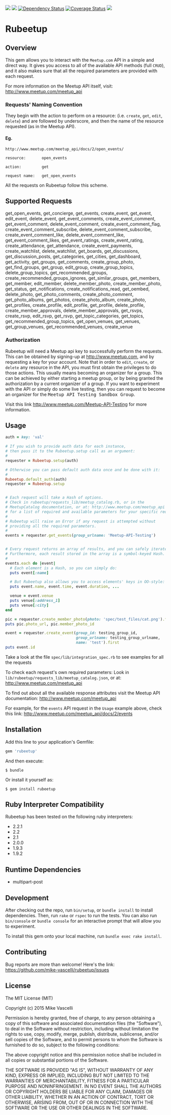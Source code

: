 <a href="https://travis-ci.org/mike-vascelli/rubeetup"><img src="https://travis-ci.org/mike-vascelli/rubeetup.svg?branch=master"/></a>
<a href="https://codeclimate.com/github/mike-vascelli/rubeetup"><img src="https://codeclimate.com/github/mike-vascelli/rubeetup/badges/gpa.svg" /></a>
<a href='https://gemnasium.com/mike-vascelli/rubeetup'><img src="https://gemnasium.com/mike-vascelli/rubeetup.svg" alt="Dependency Status" /></a>
<a href='https://coveralls.io/r/mike-vascelli/rubeetup'><img src='https://coveralls.io/repos/mike-vascelli/rubeetup/badge.svg' alt='Coverage Status' /></a>
<a href="https://inch-ci.org/github/mike-vascelli/rubeetup"><img src="http://inch-ci.org/github/mike-vascelli/rubeetup.svg?branch=master"/></a>


# Rubeetup

## Overview

This gem allows you to interact with the `Meetup.com` API in a simple and direct way. It gives you access to all of the available API methods (full `CRUD`), and it also makes sure that all the required parameters are provided with each request.

For more information on the Meetup API itself, visit: http://www.meetup.com/meetup_api


### Requests' Naming Convention

They begin with the action to perform on a resource: (i.e. `create`, `get`, `edit`, `delete`) and are followed by underscore, and then the name of the resource requested (as in the Meetup API).
#### Eg.
    http://www.meetup.com/meetup_api/docs/2/open_events/

    resource:       open_events

    action:         get

    request name:   get_open_events

All the requests on Rubeetup follow this scheme.


## Supported Requests

get_open_events,   get_concierge,   get_events,   create_event,   get_event,   edit_event,   delete_event,   get_event_comments,   create_event_comment,   get_event_comment,   delete_event_comment,   create_event_comment_flag,   create_event_comment_subscribe,   delete_event_comment_subscribe,   create_event_comment_like,   delete_event_comment_like,   get_event_comment_likes,   get_event_ratings,   create_event_rating,   create_attendance,   get_attendance,   create_event_payments,   create_watchlist,   delete_watchlist,   get_boards,   get_discussions,   get_discussion_posts,   get_categories,   get_cities,   get_dashboard,   get_activity,   get_groups,   get_comments,   create_group_photo,   get_find_groups,   get_group,   edit_group,   create_group_topics,   delete_group_topics,   get_recommended_groups,   create_recommended_groups_ignores,   get_similar_groups,   get_members,   get_member,   edit_member,   delete_member_photo,   create_member_photo,   get_status,   get_notifications,   create_notifications_read,   get_oembed,   delete_photo,   get_photo_comments,   create_photo_comment,   get_photo_albums,   get_photos,   create_photo_album,   create_photo,   get_profiles,   create_profile,   edit_profile,   get_profile,   delete_profile,   create_member_approvals,   delete_member_approvals,   get_rsvps,   create_rsvp,   edit_rsvp,   get_rsvp,   get_topic_categories,   get_topics,   get_recommended_group_topics,   get_open_venues,   get_venues,   get_group_venues,   get_recommended_venues,   create_venue

### Authorization
Rubeetup will need a Meetup api key to successfully perform the requests. This can be obtained by signing-up at http://www.meetup.com, and by requesting a key for your account.
Note that in order to `edit`, `create`, or `delete` any resource in the API, you must first obtain the privileges to do those actions. This usually means becoming an organizer for a group. This can be achieved by either starting a meetup group, or by being granted the authorization by a current organizer of a group. If you want to experiment with the API or simply do some live testing, then you can request to become an organizer for the <tt>Meetup API Testing Sandbox Group</tt>.

Visit this link http://www.meetup.com/Meetup-API-Testing for more information.

## Usage

```ruby
auth = key: 'val'

# If you wish to provide auth data for each instance,
# then pass it to the Rubeetup.setup call as an argument:
#
requester = Rubeetup.setup(auth)

# Otherwise you can pass default auth data once and be done with it:
#
Rubeetup.default_auth(auth)
requester = Rubeetup.setup


# Each request will take a Hash of options.
# Check in rubeetup/requests_lib/meetup_catalog.rb, or in the
# MeetupCatalog documentation, or at: http://www.meetup.com/meetup_api
# for a list of required and available parameters for your specific request.
#
# Rubeetup will raise an Error if any request is attempted without
# providing all the required parameters.
#
events = requester.get_events(group_urlname: 'Meetup-API-Testing')


# Every request returns an array of results, and you can safely iterate over them.
# Furthermore, each result stored in the array is a symbol-keyed Hash.
#
events.each do |event|
  # Each element is a Hash, so you can simply do:
  puts event[:name]

  # But Rubeetup also allows you to access elements' keys in OO-style:
  puts event.name, event.time, event.duration, ...

  venue = event.venue
  puts venue[:address_1]
  puts venue[:city]
end

pic = requester.create_member_photo(photo: 'spec/test_files/cat.png').first
puts pic.photo_url, pic.member_photo_id

event = requester.create_event(group_id: testing_group_id,
                               group_urlname: testing_group_urlname,
                               name: 'test').first
puts event.id
```
Take a look at the file `spec/lib/integration_spec.rb` to see examples for all the requests

To check each request's own required parameters:
Look in `lib/rubeetup/requests_lib/meetup_catalog.json`, or at: http://www.meetup.com/meetup_api

To find out about all the available response attributes visit the Meetup API documentation:
http://www.meetup.com/meetup_api

For example, for the `events` API request in the `Usage` example above, check this link:
http://www.meetup.com/meetup_api/docs/2/events






## Installation

Add this line to your application's Gemfile:

```ruby
gem 'rubeetup'
```

And then execute:

    $ bundle

Or install it yourself as:

    $ gem install rubeetup

## Ruby Interpreter Compatibility

Rubeetup has been tested on the following ruby interpreters:

- 2.2.1
- 2.2
- 2.1
- 2.0.0
- 1.9.3
- 1.9.2

## Runtime Dependencies

- multipart-post

## Development

After checking out the repo, run `bin/setup`, or `bundle install` to install dependencies. Then, run `rake` or `rspec` to run the tests. You can also run `bin/console` or `bundle console` for an interactive prompt that will allow you to experiment.

To install this gem onto your local machine, run `bundle exec rake install`.

## Contributing

Bug reports are more than welcome! Here's the link: https://github.com/mike-vascelli/rubeetup/issues


## License

The MIT License (MIT)

Copyright (c) 2015 Mike Vascelli

Permission is hereby granted, free of charge, to any person obtaining a copy
of this software and associated documentation files (the "Software"), to deal
in the Software without restriction, including without limitation the rights
to use, copy, modify, merge, publish, distribute, sublicense, and/or sell
copies of the Software, and to permit persons to whom the Software is
furnished to do so, subject to the following conditions:

The above copyright notice and this permission notice shall be included in
all copies or substantial portions of the Software.

THE SOFTWARE IS PROVIDED "AS IS", WITHOUT WARRANTY OF ANY KIND, EXPRESS OR
IMPLIED, INCLUDING BUT NOT LIMITED TO THE WARRANTIES OF MERCHANTABILITY,
FITNESS FOR A PARTICULAR PURPOSE AND NONINFRINGEMENT. IN NO EVENT SHALL THE
AUTHORS OR COPYRIGHT HOLDERS BE LIABLE FOR ANY CLAIM, DAMAGES OR OTHER
LIABILITY, WHETHER IN AN ACTION OF CONTRACT, TORT OR OTHERWISE, ARISING FROM,
OUT OF OR IN CONNECTION WITH THE SOFTWARE OR THE USE OR OTHER DEALINGS IN
THE SOFTWARE.

